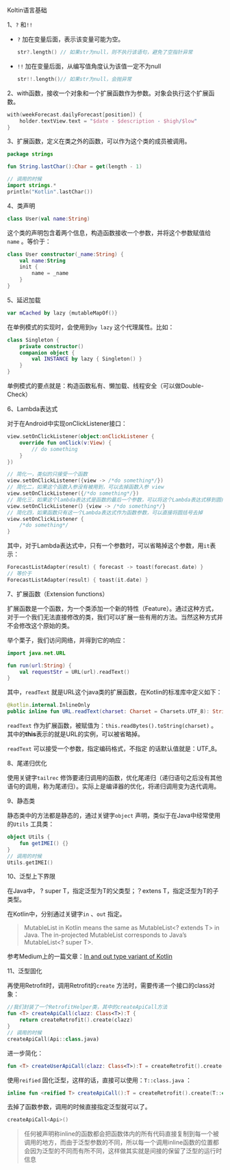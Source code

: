 Koltin语言基础

 1、`?` 和`!!` 

* `?` 加在变量后面，表示该变量可能为空。

  ```kotlin
  str?.length() // 如果str为null，则不执行该语句，避免了空指针异常
  ```

* `!!` 加在变量后面，从编写值角度认为该值一定不为null

  ```kotlin
  str!!.length()// 如果str为null，会抛异常
  ```

2、with函数，接收一个对象和一个扩展函数作为参数。对象会执行这个扩展函数。

```kotlin
with(weekForecast.dailyForecast[position]) {
    holder.textView.text = "$date - $description - $high/$low"
}
```

3、扩展函数，定义在类之外的函数，可以作为这个类的成员被调用。

```kotlin
package strings

fun String.lastChar():Char = get(length - 1)

// 调用的时候
import strings.*
println("Kotlin".lastChar())
```

4、类声明

```kotlin
class User(val name:String)
```

这个类的声明包含着两个信息，构造函数接收一个参数，并将这个参数赋值给`name` 。等价于：

```kotlin
class User constructor(_name:String) {
    val name:String
    init {
        name = _name
    }
}
```

5、延迟加载

```kotlin
var mCached by lazy {mutableMapOf()}
```

在单例模式的实现时，会使用到`by lazy` 这个代理属性。比如：

```kotlin
class Singleton {
    private constructor()
    companion object {
        val INSTANCE by lazy { Singleton() }
    }
}
```

单例模式的要点就是：构造函数私有、懒加载、线程安全（可以做Double-Check）

6、Lambda表达式

对于在Android中实现onClickListener接口：

```kotlin
view.setOnClickListener(object:onClickListener {
    override fun onClick(v:View) {
        // do something
    }
})

// 简化一，类似的只接受一个函数
view.setOnClickListener({view -> /*do something*/})
// 简化二，如果这个函数入参没有被用到，可以去掉函数入参 view
view.setOnClickListener({/*do something*/})
// 简化三，如果这个lambda表达式是函数的最后一个参数，可以将这个Lambda表达式移到圆括号外面
view.setOnClickListener(）{view -> /*do something*/}
// 简化四，如果函数只有这一个Lambda表达式作为函数参数，可以直接将圆括号去掉
view.setOnClickListener {
    /*do something*/
}
```

其中，对于Lambda表达式中，只有一个参数时，可以省略掉这个参数，用`it`表示：

```kotlin
ForecastListAdapter(result) { forecast -> toast(forecast.date) }
// 等价于
ForecastListAdapter(result) { toast(it.date) }
```

7、扩展函数（Extension functions）

扩展函数是一个函数，为一个类添加一个新的特性（Feature）。通过这种方式，对于一个我们无法直接修改的类，我们可以扩展一些有用的方法。当然这种方式并不会修改这个原始的类。

举个栗子，我们访问网络，并得到它的响应：

```kotlin
import java.net.URL

fun run(url:String) {
    val requestStr = URL(url).readText()
}
```

其中，`readText` 就是URL这个java类的扩展函数，在Kotlin的标准库中定义如下：

```kotlin
@kotlin.internal.InlineOnly
public inline fun URL.readText(charset: Charset = Charsets.UTF_8): String = readBytes().toString(charset)
```

`readText` 作为扩展函数，被赋值为：`this.readBytes().toString(charset)` 。其中的**this**表示的就是URL的实例，可以被省略掉。

`readText` 可以接受一个参数，指定编码格式，不指定 的话默认值就是：UTF_8。

8、尾递归优化

使用关键字`tailrec` 修饰要递归调用的函数，优化尾递归（递归语句之后没有其他语句的调用，称为尾递归）。实际上是编译器的优化，将递归调用变为迭代调用。

9、静态类

静态类中的方法都是静态的，通过关键字`object` 声明，类似于在Java中经常使用的`Utils` 工具类：

```kotlin
object Utils {
    fun getIMEI() {}
}
// 调用的时候
Utils.getIMEI()
```

10、泛型上下界限

在Java中， ? super T，指定泛型为T的父类型；？extens T，指定泛型为T的子类型。

在Kotlin中，分别通过关键字`in`  、`out` 指定。

> MutableList<out T> in Kotlin means the same as MutableList<? extends T> in Java. The in-projected MutableList<in T> corresponds to Java’s MutableList<? super T>.    

参考Medium上的一篇文章：[In and out type variant of Kotlin](https://link.jianshu.com/?t=https%3A%2F%2Fandroid.jlelse.eu%2Fin-and-out-type-variant-of-kotlin-587e4fa2944c) 

11、泛型固化

再使用Retrofit时，调用Retrofit的`create` 方法时，需要传递一个接口的class对象：

```kotlin
//我们封装了一个RetrofitHelper类，其中的createApiCall方法
fun <T> createApiCall(clazz: Class<T>):T {
    return createRetrofit().create(clazz)
}
// 调用的时候
createApiCall(Api::class.java)
```

进一步简化：

```kotlin
fun <T> createUserApiCall(clazz: Class<T>):T = createRetrofit().create(clazz)
```

使用`reified` 固化泛型，这样的话，直接可以使用：`T::class.java` ：

```kotlin
inline fun <reified T> createApiCall():T = createRetrofit().create(T::class.java)
```

去掉了函数参数，调用的时候直接指定泛型就可以了。

```kotlin
createApiCall<Api>()
```

>任何被声明称inline的函数都会把函数体内的所有代码直接复制到每一个被调用的地方，而由于泛型参数的不同，所以每一个调用inline函数的位置都会因为泛型的不同而有所不同，这样做其实就是间接的保留了泛型的运行时信息 

